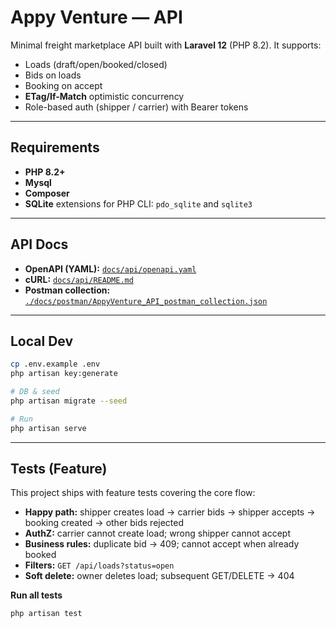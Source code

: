 # Appy Venture — API

Minimal freight marketplace API built with **Laravel 12** (PHP 8.2). It supports:
- Loads (draft/open/booked/closed)
- Bids on loads
- Booking on accept
- **ETag/If-Match** optimistic concurrency
- Role-based auth (shipper / carrier) with Bearer tokens

---

## Requirements
- **PHP 8.2+**
- **Mysql**
- **Composer**
- **SQLite** extensions for PHP CLI: `pdo_sqlite` and `sqlite3`  

---

## API Docs
- **OpenAPI (YAML):** [`docs/api/openapi.yaml`](docs/api/openapi.yaml)
- **cURL:** [`docs/api/README.md`](docs/api/README.md)
- **Postman collection:** [`./docs/postman/AppyVenture_API_postman_collection.json`](docs/postman/AppyVenture_API_postman_collection.json)

---

## Local Dev
```bash
cp .env.example .env
php artisan key:generate

# DB & seed
php artisan migrate --seed

# Run
php artisan serve
```

---

## Tests (Feature)

This project ships with feature tests covering the core flow:

- **Happy path:** shipper creates load → carrier bids → shipper accepts → booking created → other bids rejected
- **AuthZ:** carrier cannot create load; wrong shipper cannot accept
- **Business rules:** duplicate bid → 409; cannot accept when already booked
- **Filters:** `GET /api/loads?status=open`
- **Soft delete:** owner deletes load; subsequent GET/DELETE → 404

**Run all tests**
```bash
php artisan test
